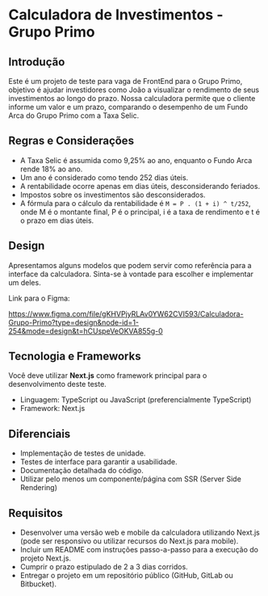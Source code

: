 # Calculadora de Investimentos - Grupo Primo

## Introdução

Este é um projeto de teste para vaga de FrontEnd para o Grupo Primo, objetivo é ajudar investidores como João a visualizar o rendimento de seus investimentos ao longo do prazo. Nossa calculadora permite que o cliente informe um valor e um prazo, comparando o desempenho de um Fundo Arca do Grupo Primo com a Taxa Selic.

## Regras e Considerações

- A Taxa Selic é assumida como 9,25% ao ano, enquanto o Fundo Arca rende 18% ao ano.
- Um ano é considerado como tendo 252 dias úteis.
- A rentabilidade ocorre apenas em dias úteis, desconsiderando feriados.
- Impostos sobre os investimentos são desconsiderados.
- A fórmula para o cálculo da rentabilidade é `M = P . (1 + i) ^ t/252`, onde M é o montante final, P é o principal, i é a taxa de rendimento e t é o prazo em dias úteis.

## Design

Apresentamos alguns modelos que podem servir como referência para a interface da calculadora. Sinta-se à vontade para escolher e implementar um deles.

Link para o Figma:

https://www.figma.com/file/gKHVPjyRLAv0YW62CVI593/Calculadora-Grupo-Primo?type=design&node-id=1-254&mode=design&t=hCUspeVeOKVA855g-0

## Tecnologia e Frameworks

Você deve utilizar **Next.js** como framework principal para o desenvolvimento deste teste.

- Linguagem: TypeScript ou JavaScript (preferencialmente TypeScript)
- Framework: Next.js

## Diferenciais

- Implementação de testes de unidade.
- Testes de interface para garantir a usabilidade.
- Documentação detalhada do código.
- Utilizar pelo menos um componente/página com SSR (Server Side Rendering)

## Requisitos

- Desenvolver uma versão web e mobile da calculadora utilizando Next.js (pode ser responsivo ou utilizar recursos do Next.js para mobile).
- Incluir um README com instruções passo-a-passo para a execução do projeto Next.js.
- Cumprir o prazo estipulado de 2 a 3 dias corridos.
- Entregar o projeto em um repositório público (GitHub, GitLab ou Bitbucket).
